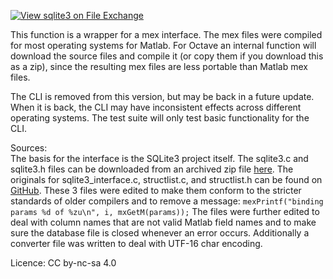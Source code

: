 [![View sqlite3 on File Exchange](https://www.mathworks.com/matlabcentral/images/matlab-file-exchange.svg)](https://www.mathworks.com/matlabcentral/fileexchange/68298-sqlite3)

This function is a wrapper for a mex interface. The mex files were compiled for most operating systems for Matlab. For Octave an internal function will download the source files and compile it (or copy them if you download this as a zip), since the resulting mex files are less portable than Matlab mex files.  

The CLI is removed from this version, but may be back in a future update. When it is back, the CLI may have inconsistent effects across different operating systems. The test suite will only test basic functionality for the CLI.  

Sources:  
The basis for the interface is the SQLite3 project itself. The sqlite3.c and sqlite3.h files can be downloaded from an archived zip file [here](http://web.archive.org/web/202108id_/https://www.sqlite.org/2021/sqlite-amalgamation-3360000.zip).
The originals for sqlite3_interface.c, structlist.c, and structlist.h can be found on [GitHub](https://github.com/rmartinjak/mex-sqlite3). These 3 files were edited to make them conform to the stricter standards of older compilers and to remove a message: `mexPrintf("binding params %d of %zu\n", i, mxGetM(params));` The files were further edited to deal with column names that are not valid Matlab field names and to make sure the database file is closed whenever an error occurs.
Additionally a converter file was written to deal with UTF-16 char encoding.

Licence: CC by-nc-sa 4.0
